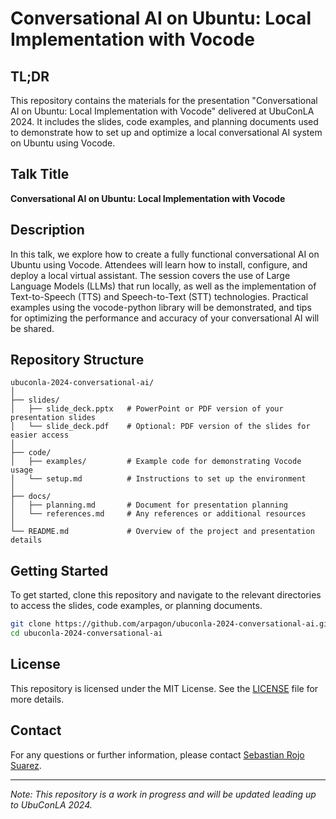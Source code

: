 # Conversational AI on Ubuntu: Local Implementation with Vocode

## TL;DR

This repository contains the materials for the presentation "Conversational AI on Ubuntu: Local Implementation with Vocode" delivered at UbuConLA 2024. It includes the slides, code examples, and planning documents used to demonstrate how to set up and optimize a local conversational AI system on Ubuntu using Vocode.

## Talk Title

**Conversational AI on Ubuntu: Local Implementation with Vocode**

## Description

In this talk, we explore how to create a fully functional conversational AI on Ubuntu using Vocode. Attendees will learn how to install, configure, and deploy a local virtual assistant. The session covers the use of Large Language Models (LLMs) that run locally, as well as the implementation of Text-to-Speech (TTS) and Speech-to-Text (STT) technologies. Practical examples using the vocode-python library will be demonstrated, and tips for optimizing the performance and accuracy of your conversational AI will be shared.

## Repository Structure

```
ubuconla-2024-conversational-ai/
│
├── slides/
│   ├── slide_deck.pptx   # PowerPoint or PDF version of your presentation slides
│   └── slide_deck.pdf    # Optional: PDF version of the slides for easier access
│
├── code/
│   ├── examples/         # Example code for demonstrating Vocode usage
│   └── setup.md          # Instructions to set up the environment
│
├── docs/
│   ├── planning.md       # Document for presentation planning
│   └── references.md     # Any references or additional resources
│
└── README.md             # Overview of the project and presentation details
```

## Getting Started

To get started, clone this repository and navigate to the relevant directories to access the slides, code examples, or planning documents.

```bash
git clone https://github.com/arpagon/ubuconla-2024-conversational-ai.git
cd ubuconla-2024-conversational-ai
```

## License

This repository is licensed under the MIT License. See the [LICENSE](LICENSE) file for more details.

## Contact

For any questions or further information, please contact [Sebastian Rojo Suarez](https://x.com/arpagon).

---

*Note: This repository is a work in progress and will be updated leading up to UbuConLA 2024.*
